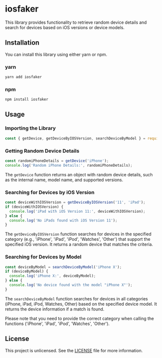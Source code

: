 # iosfaker

This library provides functionality to retrieve random device details and search for devices based on iOS versions or device models.

## Installation

You can install this library using either yarn or npm.

### yarn

```bash
yarn add iosfaker
```

### npm

```bash
npm install iosfaker
```

## Usage

### Importing the Library

```javascript
const { getDevice, getDeviceByIOSVersion, searchDeviceByModel } = require('iosfaker');
```

### Getting Random Device Details

```javascript
const randomiPhoneDetails = getDevice('iPhone');
console.log('Random iPhone Details:', randomiPhoneDetails);
```

The `getDevice` function returns an object with random device details, such as the internal name, model name, and supported versions.

### Searching for Devices by iOS Version

```javascript
const deviceWithIOSVersion = getDeviceByIOSVersion('11', 'iPad');
if (deviceWithIOSVersion) {
  console.log('iPad with iOS Version 11:', deviceWithIOSVersion);
} else {
  console.log('No iPads found with iOS Version 11');
}
```

The `getDeviceByIOSVersion` function searches for devices in the specified category (e.g., 'iPhone', 'iPad', 'iPod', 'Watches', 'Other') that support the specified iOS version. It returns a random device that matches the criteria.

### Searching for Devices by Model

```javascript
const deviceByModel = searchDeviceByModel('iPhone X');
if (deviceByModel) {
  console.log('iPhone X:', deviceByModel);
} else {
  console.log('No device found with the model "iPhone X"');
}
```

The `searchDeviceByModel` function searches for devices in all categories (iPhone, iPad, iPod, Watches, Other) based on the specified device model. It returns the device information if a match is found.

Please note that you need to provide the correct category when calling the functions ('iPhone', 'iPad', 'iPod', 'Watches', 'Other').

## License

This project is unlicensed. See the [LICENSE](LICENSE) file for more information.